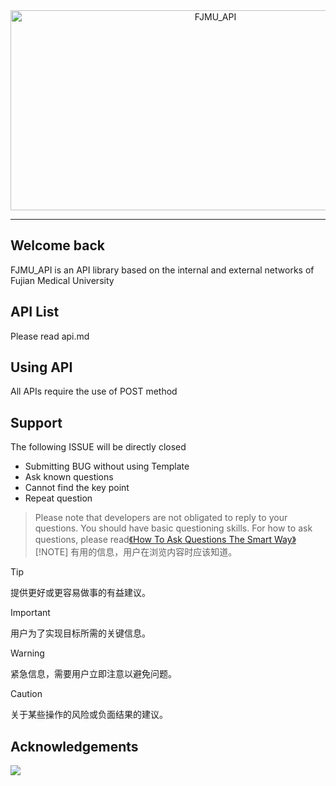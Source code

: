<div align="center">
  <img src="https://socialify.git.ci/Image-Net/FJMU_API/image?description=1&font=Inter&name=1&pattern=Plus&stargazers=1&theme=Auto" alt="FJMU_API" width="640" height="320" />
</div>

---

## Welcome back
FJMU_API is an API library based on the internal and external networks of Fujian Medical University

## API List
Please read api.md

## Using API
All APIs require the use of POST method

## Support
The following ISSUE will be directly closed

- Submitting BUG without using Template
- Ask known questions
- Cannot find the key point
- Repeat question

> Please note that developers are not obligated to reply to your questions. You should have basic questioning skills.
> For how to ask questions, please read[《How To Ask Questions The Smart Way》](https://github.com/ryanhanwu/How-To-Ask-Questions-The-Smart-Way/blob/main/README-zh_CN.md)
> [!NOTE]
> 有用的信息，用户在浏览内容时应该知道。

> [!TIP]
> 提供更好或更容易做事的有益建议。

> [!IMPORTANT]
> 用户为了实现目标所需的关键信息。

> [!WARNING]
> 紧急信息，需要用户立即注意以避免问题。

> [!CAUTION]
> 关于某些操作的风险或负面结果的建议。

## Acknowledgements
<a href="https://github.com/Image-Net/FJMU_API/graphs/contributors">
  <img src="https://contrib.rocks/image?repo=Image-Net/FJMU_API" />
</a>
